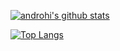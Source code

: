 [![androhi's github stats](https://github-readme-stats.vercel.app/api?username=androhi&count_private=true&show_icons=true)](https://github.com/anuraghazra/github-readme-stats)

[![Top Langs](https://github-readme-stats.vercel.app/api/top-langs/?username=androhi)](https://github.com/anuraghazra/github-readme-stats)
